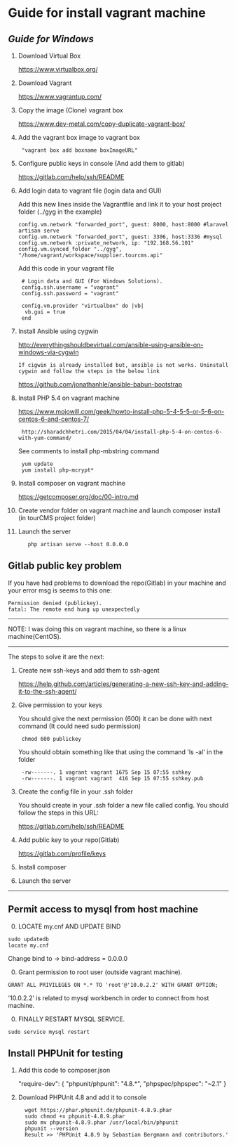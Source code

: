 Guide for install vagrant machine
========================

*Guide for Windows*
------------------------

1. Download Virtual Box
	
	https://www.virtualbox.org/

2. Download Vagrant
			
	https://www.vagrantup.com/
	
3. Copy the image (Clone) vagrant box

	https://www.dev-metal.com/copy-duplicate-vagrant-box/
		
4. Add the vagrant box image to vagrant box
	
	    "vagrant box add boxname boxImageURL"

5. Configure public keys in console (And add them to gitlab)

	https://gitlab.com/help/ssh/README
		
6. Add login data to vagrant file (login data and GUI)
    
    Add this new lines inside the Vagrantfile and link it to your host project folder (../gyg in the example)

    ```
    config.vm.network "forwarded_port", guest: 8000, host:8000 #laravel artisan serve
    config.vm.network "forwarded_port", guest: 3306, host:3336 #mysql
    config.vm.network :private_network, ip: "192.168.56.101"
    config.vm.synced_folder "../gyg", "/home/vagrant/workspace/supplier.tourcms.api"
    ```
     Add this code in your vagrant file
    
		# Login data and GUI (For Windows Solutions).
		config.ssh.username = "vagrant"
		config.ssh.password = "vagrant"

		config.vm.provider "virtualbox" do |vb|
		 vb.gui = true
		end

7. Install Ansible using cygwin

	http://everythingshouldbevirtual.com/ansible-using-ansible-on-windows-via-cygwin
	
    ````
    If cigwin is already installed but, ansible is not works. Uninstall cygwin and follow the steps in the below link
    ````
    
    https://github.com/jonathanhle/ansible-babun-bootstrap

8. Install PHP 5.4 on vagrant machine
			
	https://www.mojowill.com/geek/howto-install-php-5-4-5-5-or-5-6-on-centos-6-and-centos-7/
	
        http://sharadchhetri.com/2015/04/04/install-php-5-4-on-centos-6-with-yum-command/

	See comments to install php-mbstring command

	    yum update
	    yum install php-mcrypt*
			
9. Install composer on vagrant machine

	https://getcomposer.org/doc/00-intro.md

10. Create vendor folder on vagrant machine and launch composer install (in tourCMS project folder)
			
11. Launch the server

	       php artisan serve --host 0.0.0.0
	       
	       
Gitlab public key problem
--------------------------
If you have had problems to download the repo(Gitlab) in your machine and your error msg is seems to this one:

    Permission denied (publickey).
    fatal: The remote end hung up unexpectedly
    
<hr>
NOTE: I was doing this on vagrant machine, so there is a linux     machine(CentOS).       
<hr>  

    
The steps to solve it are the next:

1. Create new ssh-keys and add them to ssh-agent
    
    https://help.github.com/articles/generating-a-new-ssh-key-and-adding-it-to-the-ssh-agent/

2. Give permission to your keys

    You should give the next permission (600) it can be done with next command     (It could need sudo permission)
    
        chmod 600 publickey
    
    You should obtain something like that using the command 'ls -al' in the folder

        -rw-------. 1 vagrant vagrant 1675 Sep 15 07:55 sshkey
        -rw-------. 1 vagrant vagrant  416 Sep 15 07:55 sshkey.pub


3. Create the config file in your .ssh folder

    You should create in your .ssh folder a new file called config. You should follow the steps in this URL:
    
    https://gitlab.com/help/ssh/README
    
4. Add public key to your repo(Gitlab)

    https://gitlab.com/profile/keys
    
5. Install composer
6. Launch the server


- - -

## Permit access to mysql from host machine

0. LOCATE my.cnf AND UPDATE BIND
````
sudo updatedb
locate my.cnf
````
Change bind to ->
bind-address = 0.0.0.0

0. Grant permission to root user (outside vagrant machine).
````
GRANT ALL PRIVILEGES ON *.* TO 'root'@'10.0.2.2' WITH GRANT OPTION;
````
'10.0.2.2' is related to mysql workbench in order to connect from host machine.

0. FINALLY RESTART MYSQL SERVICE.
````
sudo service mysql restart
````

## Install PHPUnit for testing

1.    Add this code to composer.json
        
        "require-dev": {
		"phpunit/phpunit": "4.8.*",
		"phpspec/phpspec": "~2.1"
		}
		
2. Download PHPUnit 4.8 and add it to console
    
         wget https://phar.phpunit.de/phpunit-4.8.9.phar
         sudo chmod +x phpunit-4.8.9.phar 
         sudo mv phpunit-4.8.9.phar /usr/local/bin/phpunit
         phpunit --version
         Result >> 'PHPUnit 4.8.9 by Sebastian Bergmann and contributors.'

	

